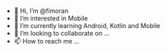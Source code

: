 - 👋 Hi, I’m @fimoran
- 👀 I’m interested in Mobile
- 🌱 I’m currently learning Android, Kotlin and Mobile
- 💞️ I’m looking to collaborate on ...
- 📫 How to reach me ...

<!---
fimoran/fimoran is a ✨ special ✨ repository because its `README.md` (this file) appears on your GitHub profile.
You can click the Preview link to take a look at your changes.
--->
